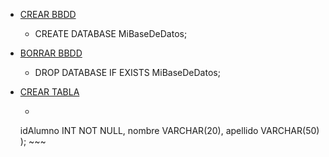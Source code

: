 - [CREAR BBDD]()
	- CREATE DATABASE MiBaseDeDatos;
- [BORRAR BBDD]()
	- DROP DATABASE IF EXISTS MiBaseDeDatos;

 - [CREAR TABLA]()
   	- ~~~ CREATE TABLE Alumno (
	idAlumno INT NOT NULL,
	nombre VARCHAR(20),
	apellido VARCHAR(50)
); ~~~

